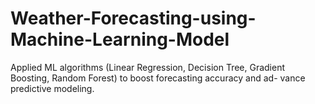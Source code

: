 # Weather-Forecasting-using-Machine-Learning-Model
Applied ML algorithms (Linear Regression, Decision Tree, Gradient Boosting, Random  Forest) to boost forecasting accuracy and ad- vance predictive modeling.
